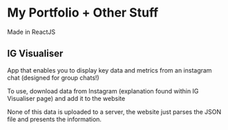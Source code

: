 # My Portfolio + Other Stuff

Made in ReactJS

## IG Visualiser

App that enables you to display key data and metrics from an instagram chat (designed for group chats!)

To use, download data from Instagram (explanation found within IG Visualiser page) and add it to the website

None of this data is uploaded to a server, the website just parses the JSON file and presents the information.